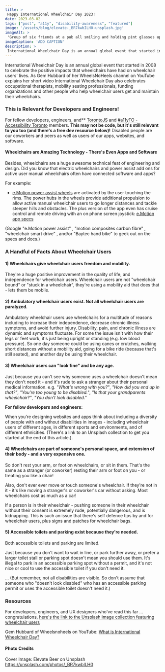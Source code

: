 ```yaml
---
title: > 
 Happy International Wheelchair Day 2023! 
date: 2023-03-02
tags: ["post", "a11y", "disability-awareness", "featured"]
image: '/assets/blog/elevate-_BR7kwbILH0-unsplash.jpg'
imageAlt: >
 'Group of six friends at a pub all smiling and holding pint glasses up for cheets while taking a selfi photo. The two in the foreground are a man and a woman. The woman has long dark, wavy hair with golden highlights, medium skin tone, and is in an active user, low back, black manual wheelchair. She is wearing a animal print spagetti strap tank top and jeans. The man has medium brown short hair, no beard, and is wearing a tshirt and jeans. There are four people in the background. The one on the left and closest to the two in front is smiling, has dark short hair with the sides buzz cut. She's wearing a grey tank top and is using a black electric wheelchair. The other three friends are one man and two women standing up. The man is wearing a kaki green t-shirt, has short black hair buzzed shorter on the sides and has dark skin. The woman beside him is wearing a white t-shirt has long brown hair and medium toned skin. The last woman on the back right is wearing an elblow length baseball style t-shirt with a white body and yellow arms.'
imageCaption: 'ADD CAPTION'
description: > 
 International Wheelchair Day is an annual global event that started in 2008 to celebrate the positive impacts that wheelchairs have had on wheelchair users' lives. For fellow developers, and engineers this may not be a coding article, but it's still relevant for us. Disabled people are our coworkers and peers as well as users of our apps, websites, and software. Also, wheelchairs are a huge awesome technical feat of engineering and design. Did you know that electric wheelchairs and power assist add ons for active user manual wheelchairs often have connected software and apps? Plus, I included a free dev resource at the end of the article!
---
```


International Wheelchair Day is an annual global event that started in 2008 to celebrate the positive impacts that wheelchairs have had on wheelchair users' lives.  As Gem Hubbard of her WheelsNoHeels channel on YouTube explains her short video  International Wheelchair Day also celebrates occupational therapists, mobility seating professionals, funding organizations and other people who help wheelchair users get and maintain their wheelchairs. 

### This is Relevant for Developers and Engineers!

For fellow developers, engineers, and** [TorontoJS](https://www.linkedin.com/feed/#) and [#a11yTO - Accessibility Toronto](https://www.linkedin.com/feed/#) members. **This may not be code, but it's still relevant to you too (and there's a free dev resource below)!** Disabled people are our coworkers and peers as well as users of our apps, websites, and software.

#### Wheelchairs are Amazing Technology - There's Even Apps and Software

Besides, wheelchairs are a huge awesome technical feat of engineering and design. Did you know that electric wheelchairs and power assist add ons for active user manual wheelchairs often have connected software and apps?

For example:
- [e.Motion power assist wheels](https://www.alber.de/en/products/active-drives/e-motion/) are activated by the user touching the rims. The power hubs in the wheels provide additional propulsion to allow active manual wheelchair users to go longer distances and tackle steeper hills and obstacles.  The plus version of the app even has cruise control and remote driving with an on phone screen joystick: 
  [e.Motion app specs](https://www.alber.de/en/products/active-drives/e-motion/#app)

(Google "e.Motion power assist" , "motion composites carbon fibre" , "wheelchair smart drive" , and/or "Baytec hand bike" to geek out on the specs and docs.) 

### A Handful of Facts About Wheelchair Users

#### 1) Wheelchairs give wheelchair users freedom and mobility.

They're a huge positive improvement in the quality of life, and independence for wheelchair users. Wheelchair users are not "wheelchair bound" or "stuck in a wheelchair", they're using a mobility aid that does that - lets them be mobile.

#### 2) Ambulatory wheelchair users exist. Not all wheelchair users are paralyzed.

Ambulatory wheelchair users use wheelchairs for a multitude of reasons including to increase their independence, decrease chronic illness symptoms, and avoid further injury. Disability, pain, and chronic illness are dynamic and symptoms fluctuate. For some the issue isn't with how their legs or feet work, it's just being upright or standing (e.g.  low blood pressure). So one day someone could be using canes or crutches, walking short distances without a mobility aid, going for a bike ride (because that's still seated), and another day be using their wheelchair.

#### 3) Wheelchair users can "look fine" and be any age.

Just because you can't see why someone uses a wheelchair doesn't mean they don't need it - and it's rude to ask a stranger about their personal medical information. e.g. *"What's wrong with you?"*, *"How did you end up in that?"*, *"You're too young to be disabled."*, *"Is that your grandparents wheelchair?"*, *"You don't look disabled."*

**For fellow developers and engineers:**

When you're designing websites and apps think about including a diversity of people with and without disabilities in images - including wheelchair users of different ages, in different sports and environments, and of different ethnicities. (There's a link to an Unsplash collection to get you started at the end of this article.).

#### 4) Wheelchairs are part of someone's personal space, and extension of their body - and a very expensive one.

So don't rest your arm, or foot on wheelchairs, or sit in them. That's the same as a stranger (or coworker) resting their arm or foot on you - or treating you like a chair!

Also, don't ever ever move or touch someone's wheelchair. If they're not in it - it's like moving a stranger's or coworker's car without asking. Most wheelchairs cost as much as a car! 

If a person is in their wheelchair - pushing someone in their wheelchair without their consent is extremely rude, potentially dangerous, and is kidnapping. This is such an issue that there's self defence tips by and for wheelchair users, plus signs and patches for wheelchair bags.

#### 5) Accessible toilets and parking exist because they're needed.

Both accessible toilets and parking are limited.

Just because you don't want to wait in line, or park further away, or prefer a larger toilet stall or parking spot doesn't mean you should use them. It's illegal to park in an accessible parking spot without a permit, and it's not nice or cool to use the accessible toilet if you don't need it.  

... (But remember, not all disabilities are visible. So don't assume that someone who "doesn't look disabled" who has an accessible parking permit or uses the accessible toilet doesn't need it.)

### Resources

For developers, engineers, and UX designers who've read this far ... congratulations, [here's the link to the Unsplash image collection featuring wheelchair users](https://unsplash.com/collections/6HgUpnEdH54/bitesize-accessibility)
  
Gem Hubbard of Wheelsnoheels on YouTube:  [What is International Wheelchair Day?](https://www.youtube.com/shorts/80fZ_xmmyJY)

#### Photo Credits

Cover Image: Elevate Beer on Unsplash https://unsplash.com/photos/_BR7kwbILH0
  